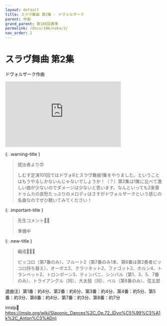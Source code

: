 ```yaml
---
layout: default
title: スラヴ舞曲 第2集 - ドヴォルザーク
parent: 中曲
grand_parent: 第106回春季
permalink: /docs/106/naka/2/
nav_order: 2
---
```


# スラヴ舞曲 第2集

ドヴォルザーク作曲

<iframe width="370" height="210" src="https://www.youtube.com/embed/e4kTHnGfhvE?si=MFPSM9CjFW6IzUAB" title="YouTube video player" frameborder="0" allow="accelerometer; autoplay; clipboard-write; encrypted-media; gyroscope; picture-in-picture; web-share" referrerpolicy="strict-origin-when-cross-origin" allowfullscreen></iframe>

{: .warning-title }
> 提出者より😍
>
> しむす定演101回ではドヴォ8とスラヴ舞曲1集をやりました。ということはもうやるしかないんじゃないでしょうか！（？）第2集は1集に比べて激しい曲が少ないのでダメージは少ないと思います。なんといっても2楽章ドゥムカの哀愁たっぷりのメロディはさすがドヴォルザークという感じの名曲なのでぜひ聴いてみてください！

{: .important-title }
> 先生コメント🤵‍♂️
>
> 準備中

{: .new-title }
> 編成🎻🎺🥁
>
> ピッコロ（第7番のみ）、フルート2（第7番のみ1本、第6番は第2奏者ピッコロ持ち替え）、オーボエ2、クラリネット2、ファゴット2、ホルン4、トランペット2、トロンボーン3、ティンパニ、シンバル（第1、3、5、7番のみ）、トライアングル（同）、大太鼓（同）、ベル（第8番のみ）、弦五部

選曲注）第1番：約4分、第2番：約6分、第3番：約4分、第4番：約5分、第5番：約3分、第6番：約4分、第7番：約3分、第8番：約7分

imslp🎼
<a href="https://imslp.org/wiki/Slavonic_Dances%2C_Op.72_(Dvo%C5%99%C3%A1k%2C_Anton%C3%ADn)">https://imslp.org/wiki/Slavonic_Dances%2C_Op.72_(Dvo%C5%99%C3%A1k%2C_Anton%C3%ADn)</a>